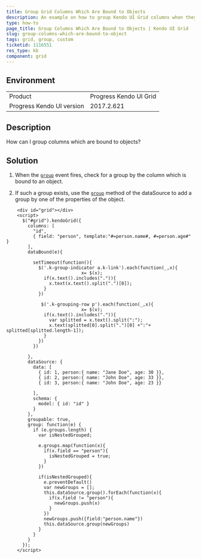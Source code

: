 ```yaml
---
title: Group Grid Columns Which Are Bound to Objects
description: An example on how to group Kendo UI Grid columns when they are bound to objects.
type: how-to
page_title: Group Columns Which Are Bound to Objects | Kendo UI Grid
slug: group-columns-which-are-bound-to-object
tags: grid, group, custom
ticketid: 1116551
res_type: kb
component: grid
---
```


## Environment

<table>
 <tr>
  <td>Product</td>
  <td>Progress Kendo UI Grid</td>
 </tr>
 <tr>
  <td>Progress Kendo UI version</td>
  <td>2017.2.621</td>
 </tr>
</table>

## Description

How can I group columns which are bound to objects?

## Solution

1. When the [`group`](http://docs.telerik.com/kendo-ui/api/javascript/ui/grid/events/group) event fires, check for a group by the column which is bound to an object.

1. If such a group exists, use the [`group`](http://docs.telerik.com/kendo-ui/api/javascript/data/datasource/methods/group) method of the dataSource to add a group by one of the properties of the object.

```       
    <div id="grid"></div>
    <script>
      $("#grid").kendoGrid({
        columns: [
          "id",
          { field: "person", template:"#=person.name#, #=person.age#" }
        ],
        dataBound(e){

          setTimeout(function(){
            $('.k-group-indicator a.k-link').each(function(_,x){
							x= $(x);
              if(x.text().includes(".")){
                x.text(x.text().split(".")[0]);
              }
            })

             $('.k-grouping-row p').each(function(_,x){
							x= $(x);
              if(x.text().includes(".")){
                var splitted = x.text().split(":");
                x.text(splitted[0].split(".")[0] +":"+ splitted[splitted.length-1]);
              }
            })
          })

        },
        dataSource: {
          data: [
            { id: 1, person:{ name: "Jane Doe", age: 30 }},
            { id: 2, person:{ name: "John Doe", age: 33 }},
            { id: 3, person:{ name: "John Doe", age: 23 }}

          ],
          schema: {
            model: { id: "id" }
          }
        },
        groupable: true,
        group: function(e) {
          if (e.groups.length) {
            var isNestedGrouped;

            e.groups.map(function(x){
              if(x.field == "person"){
                isNestedGrouped = true;
              }
            })

            if(isNestedGrouped){
              e.preventDefault()
              var newGroups = [];
              this.dataSource.group().forEach(function(x){
                if(x.field != "person"){
                  newGroups.push(x)
                }
              })
              newGroups.push({field:"person.name"})
              this.dataSource.group(newGroups)
            }
          }
        }
      });
    </script>
 ```
